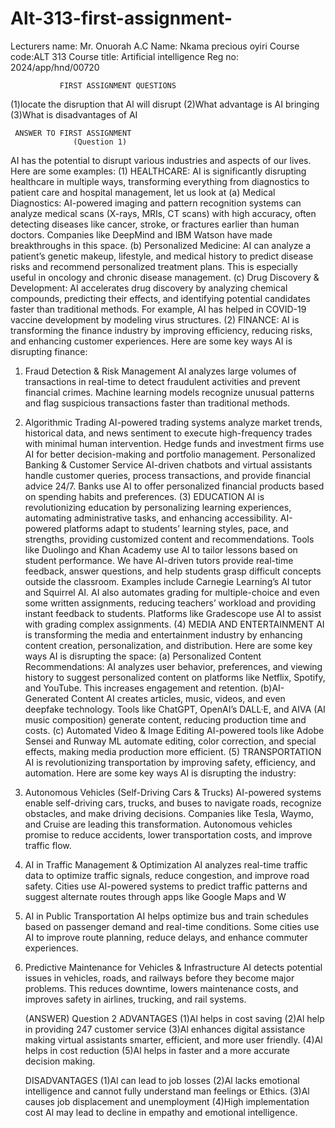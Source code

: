 # Alt-313-first-assignment-
Lecturers name: Mr. Onuorah A.C
Name: Nkama precious oyiri 
Course code:ALT 313 
Course title: Artificial intelligence 
Reg no: 2024/app/hnd/00720
  
               FIRST ASSIGNMENT QUESTIONS 
(1)locate the disruption that Al will disrupt 
(2)What advantage is AI bringing 
(3)What is disadvantages of AI

     ANSWER TO FIRST ASSIGNMENT 
                  (Question 1)
AI has the potential to disrupt various industries and aspects of our lives. Here are some examples:
           (1) 
          HEALTHCARE: 
  AI is significantly disrupting healthcare in multiple ways, transforming everything from diagnostics to patient care and hospital management, let us look at 
(a) Medical Diagnostics:
AI-powered imaging and pattern recognition systems can analyze medical scans (X-rays, MRIs, CT scans) with high accuracy, often detecting diseases like cancer, stroke, or fractures earlier than human doctors. Companies like DeepMind and IBM Watson have made breakthroughs in this space.
(b) Personalized Medicine:
    AI can analyze a patient’s genetic makeup, lifestyle, and medical history to predict disease risks and recommend personalized treatment plans. This is especially useful in oncology and chronic disease management.
(c) Drug Discovery & Development:
AI accelerates drug discovery by analyzing chemical compounds, predicting their effects, and identifying potential candidates faster than traditional methods. For example, AI has helped in COVID-19 vaccine development by modeling virus structures.
          (2)
            FINANCE:
AI is transforming the finance industry by improving efficiency, reducing risks, and enhancing customer experiences. Here are some key ways AI is disrupting finance:
1. Fraud Detection & Risk Management
AI analyzes large volumes of transactions in real-time to detect fraudulent activities and prevent financial crimes. Machine learning models recognize unusual patterns and flag suspicious transactions faster than traditional methods.
2. Algorithmic Trading
AI-powered trading systems analyze market trends, historical data, and news sentiment to execute high-frequency trades with minimal human intervention. Hedge funds and investment firms use AI for better decision-making and portfolio management.
Personalized Banking & Customer Service
AI-driven chatbots and virtual assistants handle customer queries, process transactions, and provide financial advice 24/7. Banks use AI to offer personalized financial products based on spending habits and preferences.
               (3)
             EDUCATION 
AI is revolutionizing education by personalizing learning experiences, automating administrative tasks, and enhancing accessibility. 
AI-powered platforms adapt to students’ learning styles, pace, and strengths, providing customized content and recommendations. Tools like Duolingo and Khan Academy use AI to tailor lessons based on student performance.
   We have AI-driven tutors provide real-time feedback, answer questions, and help students grasp difficult concepts outside the classroom. Examples include Carnegie Learning’s AI tutor and Squirrel AI.
   AI also automates grading for multiple-choice and even some written assignments, reducing teachers’ workload and providing instant feedback to students. Platforms like Gradescope use AI to assist with grading complex assignments.
                (4)
    MEDIA AND ENTERTAINMENT 
AI is transforming the media and entertainment industry by enhancing content creation, personalization, and distribution. Here are some key ways AI is disrupting the space:
(a) Personalized Content Recommendations:
     AI analyzes user behavior, preferences, and viewing history to suggest personalized content on platforms like Netflix, Spotify, and YouTube. This increases engagement and retention.
(b)AI-Generated Content
   AI creates articles, music, videos, and even deepfake technology. Tools like ChatGPT, OpenAI’s DALL·E, and AIVA (AI music composition) generate content, reducing production time and costs.
(c) Automated Video & Image Editing
  AI-powered tools like Adobe Sensei and Runway ML automate editing, color correction, and special effects, making media production more efficient.
             (5)
         TRANSPORTATION 
AI is revolutionizing transportation by improving safety, efficiency, and automation. Here are some key ways AI is disrupting the industry:
1. Autonomous Vehicles (Self-Driving Cars & Trucks)
AI-powered systems enable self-driving cars, trucks, and buses to navigate roads, recognize obstacles, and make driving decisions. Companies like Tesla, Waymo, and Cruise are leading this transformation. Autonomous vehicles promise to reduce accidents, lower transportation costs, and improve traffic flow.
2. AI in Traffic Management & Optimization
AI analyzes real-time traffic data to optimize traffic signals, reduce congestion, and improve road safety. Cities use AI-powered systems to predict traffic patterns and suggest alternate routes through apps like Google Maps and W
3. AI in Public Transportation
AI helps optimize bus and train schedules based on passenger demand and real-time conditions. Some cities use AI to improve route planning, reduce delays, and enhance commuter experiences.
4. Predictive Maintenance for Vehicles & Infrastructure
AI detects potential issues in vehicles, roads, and railways before they become major problems. This reduces downtime, lowers maintenance costs, and improves safety in airlines, trucking, and rail systems.

    (ANSWER)
   Question 2
          ADVANTAGES
(1)Al helps in cost saving 
(2)Al help in providing 247 customer service 
(3)Al enhances digital assistance making virtual assistants smarter, efficient, and more user friendly.
(4)Al helps in cost reduction 
(5)Al helps in faster and a more accurate decision making.

   DISADVANTAGES 
(1)Al can lead to job losses 
(2)Al lacks emotional intelligence and cannot fully understand man feelings or Ethics.
(3)Al causes job displacement and unemployment 
(4)High implementation cost
Al may lead to decline in empathy and emotional intelligence.

    

